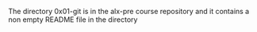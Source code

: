 The directory 0x01-git is in the alx-pre course repository and it contains a non empty README file in the directory
